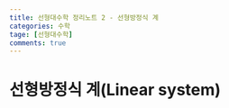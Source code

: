 ```yaml
---
title: 선형대수학 정리노트 2 - 선형방정식 계
categories: 수학
tage: [선형대수학]
comments: true
---
```


# 선형방정식 계(Linear system)

